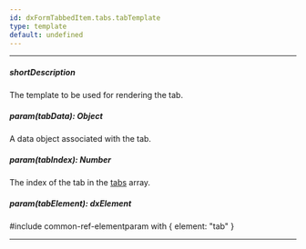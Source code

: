 ```yaml
---
id: dxFormTabbedItem.tabs.tabTemplate
type: template
default: undefined
---
```

---
##### shortDescription
The template to be used for rendering the tab.

##### param(tabData): Object
A data object associated with the tab.

##### param(tabIndex): Number
The index of the tab in the [tabs](/api-reference/10%20UI%20Widgets/dxForm/5%20Item%20Types/TabbedItem/tabs '/Documentation/ApiReference/UI_Widgets/dxForm/Item_Types/TabbedItem/tabs/') array.

##### param(tabElement): dxElement
#include common-ref-elementparam with { element: "tab" }

---
